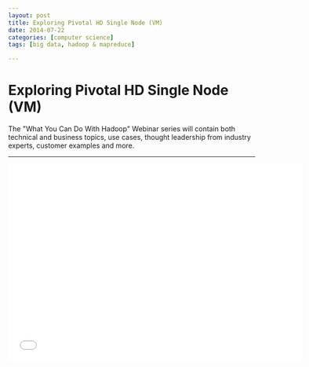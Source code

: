 ```yaml
---
layout: post
title: Exploring Pivotal HD Single Node (VM)
date: 2014-07-22
categories: [computer science]
tags: [big data, hadoop & mapreduce]

---
```



# Exploring Pivotal HD Single Node (VM)

The "What You Can Do With Hadoop" Webinar series will contain both technical and business topics, use cases, thought leadership from industry experts, customer examples and more.

---

<iframe width="600" height="400" src="//www.youtube.com/embed/yhtDUeTYGkk" frameborder="0" allowfullscreen></iframe>
